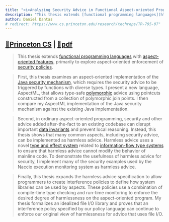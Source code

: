 ```yaml
---
title: "<i>Analyzing Security Advice in Functional Aspect-oriented Programming Languages</i> presented as Ph.D thesis at Princeton Computer Science"
description: "This thesis extends [functional programming languages](https://en.wikipedia.org/wiki/Functional_programming) with aspect-oriented features, primarily to explore aspect-oriented enforcement of security policies."
author: Daniel Dantas
# redirect: https://www.cs.princeton.edu/research/techreps/TR-795-07"
---
```


## [🔗Princeton CS](https://www.cs.princeton.edu/research/techreps/488) | [📄pdf](https://www.cs.princeton.edu/techreports/2007/795.pdf)

> This thesis extends [functional programming languages](https://en.wikipedia.org/wiki/Functional_programming) with [aspect-oriented features](https://en.wikipedia.org/wiki/Aspect-oriented_programming), primarily to explore aspect-oriented enforcement of [security policies](https://en.wikipedia.org/wiki/Computer_security_policy).

> First, this thesis examines an aspect-oriented implementation of the [Java security mechanism](https://en.wikipedia.org/wiki/Security_of_the_Java_software_platform), which requires the security advice to be triggered by functions with diverse types. I present a new language, AspectML, that allows type-safe [polymorphic](https://en.wikipedia.org/wiki/Polymorphism_(computer_science)) advice using pointcuts constructed from a collection of polymorphic join points. I then compare my AspectML implementation of the Java security mechanism against the existing Java implementation. 

> Second, in ordinary aspect-oriented programming, security and other advice added after-the-fact to an existing codebase can disrupt important [data invariants](https://en.wikipedia.org/wiki/Invariant_(mathematics)#Invariants_in_computer_science) and prevent local reasoning. Instead, this thesis shows that many common aspects, including security advice, can be implemented as harmless advice. Harmless advice uses a novel [type and effect system](https://en.wikipedia.org/wiki/Effect_system) related to [information-flow type systems](https://en.wikipedia.org/wiki/Information_flow_(information_theory)#Security_type_system) to ensure that harmless advice cannot modify the behavior of mainline code. To demonstrate the usefulness of harmless advice for security, I implement many of the security examples used by the Naccio execution monitoring system as harmless advice.

> Finally, this thesis expands the harmless advice specification to allow programmers to create interference policies to define how system libraries can be used by aspects. These policies use a combination of compile-time type checking and run-time monitoring to enforce the desired degree of harmlessness on the aspect-oriented program. My thesis formalizes an idealized file I/O library and proves that an interference policy specified by our policy language can continue to enforce our original view of harmlessness for advice that uses file I/O.
